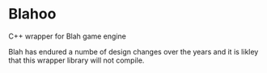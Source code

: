 # Blahoo
C++ wrapper for Blah game engine

Blah has endured a numbe of design changes over the years and it is likley that this wrapper library will not compile.
